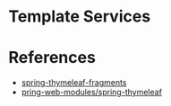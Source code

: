 # Template Services

# References

- [spring-thymeleaf-fragments](https://www.baeldung.com/spring-thymeleaf-fragments)
- [pring-web-modules/spring-thymeleaf](https://github.com/eugenp/tutorials/tree/master/spring-web-modules/spring-thymeleaf)
